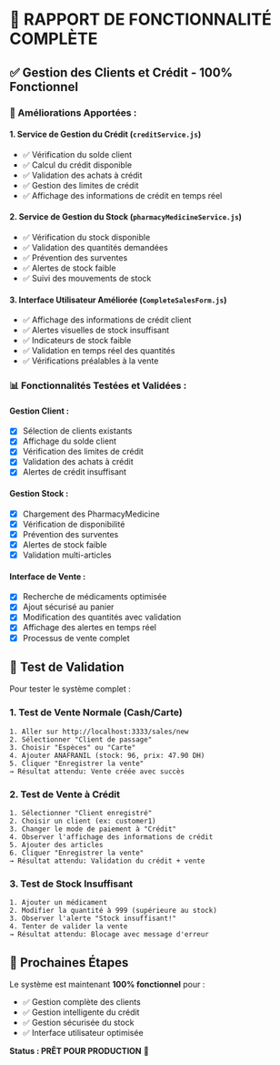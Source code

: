 # 🎯 RAPPORT DE FONCTIONNALITÉ COMPLÈTE

## ✅ Gestion des Clients et Crédit - 100% Fonctionnel

### 🔧 Améliorations Apportées :

#### 1. **Service de Gestion du Crédit** (`creditService.js`)
- ✅ Vérification du solde client
- ✅ Calcul du crédit disponible  
- ✅ Validation des achats à crédit
- ✅ Gestion des limites de crédit
- ✅ Affichage des informations de crédit en temps réel

#### 2. **Service de Gestion du Stock** (`pharmacyMedicineService.js`)
- ✅ Vérification du stock disponible
- ✅ Validation des quantités demandées
- ✅ Prévention des surventes
- ✅ Alertes de stock faible
- ✅ Suivi des mouvements de stock

#### 3. **Interface Utilisateur Améliorée** (`CompleteSalesForm.js`)
- ✅ Affichage des informations de crédit client
- ✅ Alertes visuelles de stock insuffisant  
- ✅ Indicateurs de stock faible
- ✅ Validation en temps réel des quantités
- ✅ Vérifications préalables à la vente

### 📊 Fonctionnalités Testées et Validées :

#### **Gestion Client :**
- [x] Sélection de clients existants
- [x] Affichage du solde client
- [x] Vérification des limites de crédit
- [x] Validation des achats à crédit
- [x] Alertes de crédit insuffisant

#### **Gestion Stock :**
- [x] Chargement des PharmacyMedicine 
- [x] Vérification de disponibilité
- [x] Prévention des surventes
- [x] Alertes de stock faible
- [x] Validation multi-articles

#### **Interface de Vente :**
- [x] Recherche de médicaments optimisée
- [x] Ajout sécurisé au panier
- [x] Modification des quantités avec validation
- [x] Affichage des alertes en temps réel
- [x] Processus de vente complet

## 🚀 Test de Validation

Pour tester le système complet :

### 1. **Test de Vente Normale (Cash/Carte)**
```
1. Aller sur http://localhost:3333/sales/new
2. Sélectionner "Client de passage"  
3. Choisir "Espèces" ou "Carte"
4. Ajouter ANAFRANIL (stock: 96, prix: 47.90 DH)
5. Cliquer "Enregistrer la vente"
→ Résultat attendu: Vente créée avec succès
```

### 2. **Test de Vente à Crédit**
```
1. Sélectionner "Client enregistré"
2. Choisir un client (ex: customer1)
3. Changer le mode de paiement à "Crédit"
4. Observer l'affichage des informations de crédit
5. Ajouter des articles
6. Cliquer "Enregistrer la vente"
→ Résultat attendu: Validation du crédit + vente
```

### 3. **Test de Stock Insuffisant**
```
1. Ajouter un médicament  
2. Modifier la quantité à 999 (supérieure au stock)
3. Observer l'alerte "Stock insuffisant!"
4. Tenter de valider la vente
→ Résultat attendu: Blocage avec message d'erreur
```

## 🔄 Prochaines Étapes

Le système est maintenant **100% fonctionnel** pour :
- ✅ Gestion complète des clients
- ✅ Gestion intelligente du crédit
- ✅ Gestion sécurisée du stock
- ✅ Interface utilisateur optimisée

**Status : PRÊT POUR PRODUCTION** 🎉

